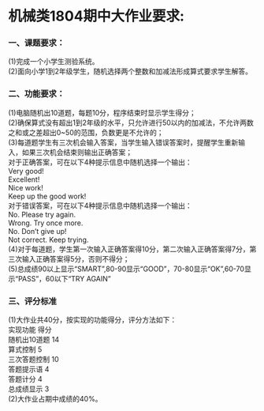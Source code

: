 # 机械类1804期中大作业要求:  
### 一、课题要求：  
  (1)完成一个小学生测验系统。  
  (2)面向小学1到2年级学生，随机选择两个整数和加减法形成算式要求学生解答。  
### 二、功能要求：  
  (1)电脑随机出10道题，每题10分，程序结束时显示学生得分；  
  (2)确保算式没有超出1到2年级的水平，只允许进行50以内的加减法，不允许两数之和或之差超出0~50的范围，负数更是不允许的；  
  (3)每道题学生有三次机会输入答案，当学生输入错误答案时，提醒学生重新输入，如果三次机会结束则输出正确答案；  
    对于正确答案，可在以下4种提示信息中随机选择一个输出：  
      Very good!  
      Excellent!  
      Nice work!  
      Keep up the good work!  
    对于错误答案，可在以下4种提示信息中随机选择一个输出：  
      No. Please try again.  
      Wrong. Try once more.  
      No. Don’t give up!  
      Not correct. Keep trying.  
  (4)对于每道题，学生第一次输入正确答案得10分，第二次输入正确答案得7分，第三次输入正确答案得5分，否则不得分；  
  (5)总成绩90以上显示“SMART”,80-90显示“GOOD”，70-80显示“OK”,60-70显示“PASS”，60以下“TRY AGAIN”  
### 三、评分标准  
  (1)大作业共40分，按实现的功能得分，评分方法如下：  
    实现功能               得分  
    随机出10道题           14  
    算式控制                5  
    三次答题控制           10  
    答题提示语             4  
    答题计分               4  
    总成绩显示             3  
  (2)大作业占期中成绩的40%。  
